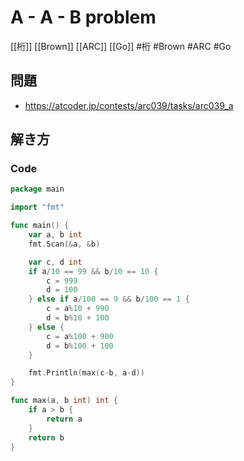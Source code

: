 # A - A - B problem
[[桁]] [[Brown]] [[ARC]] [[Go]]
#桁 #Brown #ARC #Go 

## 問題
- https://atcoder.jp/contests/arc039/tasks/arc039_a

## 解き方
### Code
```go
package main

import "fmt"

func main() {
	var a, b int
	fmt.Scan(&a, &b)

	var c, d int
	if a/10 == 99 && b/10 == 10 {
		c = 999
		d = 100
	} else if a/100 == 9 && b/100 == 1 {
		c = a%10 + 990
		d = b%10 + 100
	} else {
		c = a%100 + 900
		d = b%100 + 100
	}

	fmt.Println(max(c-b, a-d))
}

func max(a, b int) int {
	if a > b {
		return a
	}
	return b
}
```